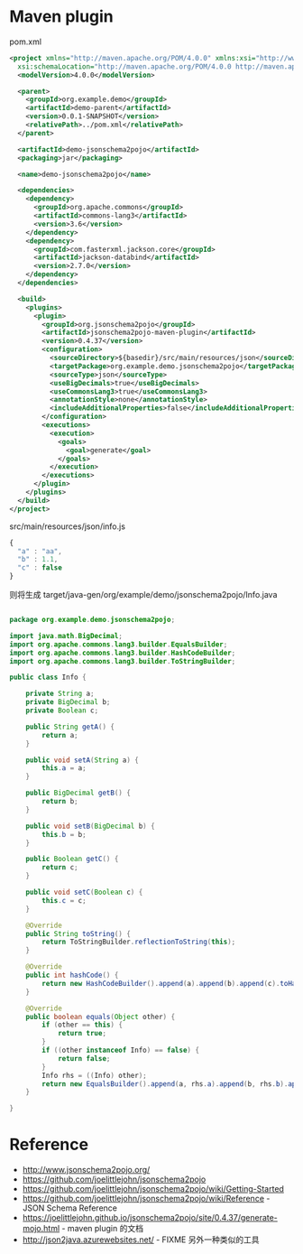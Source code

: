 # Maven plugin
pom.xml
```xml
<project xmlns="http://maven.apache.org/POM/4.0.0" xmlns:xsi="http://www.w3.org/2001/XMLSchema-instance"
  xsi:schemaLocation="http://maven.apache.org/POM/4.0.0 http://maven.apache.org/xsd/maven-4.0.0.xsd">
  <modelVersion>4.0.0</modelVersion>

  <parent>
    <groupId>org.example.demo</groupId>
    <artifactId>demo-parent</artifactId>
    <version>0.0.1-SNAPSHOT</version>
    <relativePath>../pom.xml</relativePath>
  </parent>

  <artifactId>demo-jsonschema2pojo</artifactId>
  <packaging>jar</packaging>

  <name>demo-jsonschema2pojo</name>

  <dependencies>
    <dependency>
      <groupId>org.apache.commons</groupId>
      <artifactId>commons-lang3</artifactId>
      <version>3.6</version>
    </dependency>
    <dependency>
      <groupId>com.fasterxml.jackson.core</groupId>
      <artifactId>jackson-databind</artifactId>
      <version>2.7.0</version>
    </dependency>
  </dependencies>

  <build>
    <plugins>
      <plugin>
        <groupId>org.jsonschema2pojo</groupId>
        <artifactId>jsonschema2pojo-maven-plugin</artifactId>
        <version>0.4.37</version>
        <configuration>
          <sourceDirectory>${basedir}/src/main/resources/json</sourceDirectory>
          <targetPackage>org.example.demo.jsonschema2pojo</targetPackage>
          <sourceType>json</sourceType>
          <useBigDecimals>true</useBigDecimals>
          <useCommonsLang3>true</useCommonsLang3>
          <annotationStyle>none</annotationStyle>
          <includeAdditionalProperties>false</includeAdditionalProperties>
        </configuration>
        <executions>
          <execution>
            <goals>
              <goal>generate</goal>
            </goals>
          </execution>
        </executions>
      </plugin>
    </plugins>
  </build>
</project>
```


src/main/resources/json/info.js
```javascript
{
  "a" : "aa",
  "b" : 1.1,
  "c" : false
}
```


则将生成 target/java-gen/org/example/demo/jsonschema2pojo/Info.java
```java

package org.example.demo.jsonschema2pojo;

import java.math.BigDecimal;
import org.apache.commons.lang3.builder.EqualsBuilder;
import org.apache.commons.lang3.builder.HashCodeBuilder;
import org.apache.commons.lang3.builder.ToStringBuilder;

public class Info {

    private String a;
    private BigDecimal b;
    private Boolean c;

    public String getA() {
        return a;
    }

    public void setA(String a) {
        this.a = a;
    }

    public BigDecimal getB() {
        return b;
    }

    public void setB(BigDecimal b) {
        this.b = b;
    }

    public Boolean getC() {
        return c;
    }

    public void setC(Boolean c) {
        this.c = c;
    }

    @Override
    public String toString() {
        return ToStringBuilder.reflectionToString(this);
    }

    @Override
    public int hashCode() {
        return new HashCodeBuilder().append(a).append(b).append(c).toHashCode();
    }

    @Override
    public boolean equals(Object other) {
        if (other == this) {
            return true;
        }
        if ((other instanceof Info) == false) {
            return false;
        }
        Info rhs = ((Info) other);
        return new EqualsBuilder().append(a, rhs.a).append(b, rhs.b).append(c, rhs.c).isEquals();
    }

}
```


# Reference
- http://www.jsonschema2pojo.org/
- https://github.com/joelittlejohn/jsonschema2pojo
- https://github.com/joelittlejohn/jsonschema2pojo/wiki/Getting-Started
- https://github.com/joelittlejohn/jsonschema2pojo/wiki/Reference - JSON Schema Reference
- https://joelittlejohn.github.io/jsonschema2pojo/site/0.4.37/generate-mojo.html - maven plugin 的文档
- http://json2java.azurewebsites.net/ - FIXME 另外一种类似的工具

